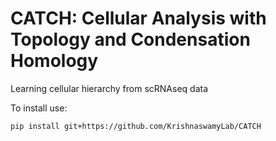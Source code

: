 # CATCH: Cellular Analysis with Topology and Condensation Homology
Learning cellular hierarchy from scRNAseq data

To install use:

`pip install git+https://github.com/KrishnaswamyLab/CATCH`
